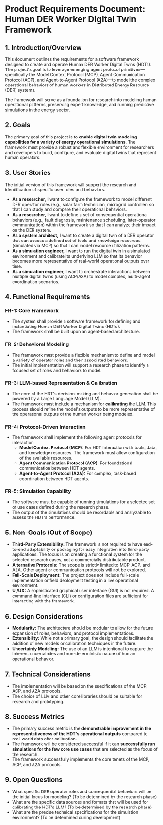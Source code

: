 # Product Requirements Document: Human DER Worker Digital Twin Framework

## 1. Introduction/Overview

This document outlines the requirements for a software framework designed to create and operate Human DER Worker Digital Twins (HDTs). The project's goal is to leverage emerging agent protocol primitives—specifically the Model Context Protocol (MCP), Agent Communication Protocol (ACP), and Agent-to-Agent Protocol (A2A)—to model the complex operational behaviors of human workers in Distributed Energy Resource (DER) systems.

The framework will serve as a foundation for research into modeling human operational patterns, preserving expert knowledge, and running predictive simulations in the energy sector.

## 2. Goals

The primary goal of this project is to **enable digital twin modeling capabilities for a variety of energy operational simulations**. The framework must provide a robust and flexible environment for researchers and developers to build, configure, and evaluate digital twins that represent human operators.

## 3. User Stories

The initial version of this framework will support the research and identification of specific user roles and behaviors.

*   **As a researcher,** I want to configure the framework to model different DER operator roles (e.g., solar farm technician, microgrid controller) so that I can study and compare their operational behaviors.
*   **As a researcher,** I want to define a set of consequential operational behaviors (e.g., fault diagnosis, maintenance scheduling, inter-operator communication) within the framework so that I can analyze their impact on the DER system.
*   **As a system architect,** I want to create a digital twin of a DER operator that can access a defined set of tools and knowledge resources (simulated via MCP) so that I can model resource utilization patterns.
*   **As a simulation engineer,** I want to run the digital twin in a simulated environment and calibrate its underlying LLM so that its behavior becomes more representative of real-world operational outputs over time.
*   **As a simulation engineer,** I want to orchestrate interactions between multiple digital twins (using ACP/A2A) to model complex, multi-agent coordination scenarios.

## 4. Functional Requirements

### FR-1: Core Framework
- The system shall provide a software framework for defining and instantiating Human DER Worker Digital Twins (HDTs).
- The framework shall be built upon an agent-based architecture.

### FR-2: Behavioral Modeling
- The framework must provide a flexible mechanism to define and model a variety of operator roles and their associated behaviors.
- The initial implementation will support a research phase to identify a focused set of roles and behaviors to model.

### FR-3: LLM-based Representation & Calibration
- The core of the HDT's decision-making and behavior generation shall be powered by a Large Language Model (LLM).
- The framework must include a mechanism for **calibrating** the LLM. This process should refine the model's outputs to be more representative of the operational outputs of the human worker being modeled.

### FR-4: Protocol-Driven Interaction
- The framework shall implement the following agent protocols for interaction:
    - **Model Context Protocol (MCP):** For HDT interaction with tools, data, and knowledge resources. The framework must allow configuration of the available resources.
    - **Agent Communication Protocol (ACP):** For foundational communication between HDT agents.
    - **Agent-to-Agent Protocol (A2A):** For complex, task-based coordination between HDT agents.

### FR-5: Simulation Capability
- The software must be capable of running simulations for a selected set of use cases defined during the research phase.
- The output of the simulations should be recordable and analyzable to assess the HDT's performance.

## 5. Non-Goals (Out of Scope)

-   **Third-Party Extensibility:** The framework is not required to have end-to-end adaptability or packaging for easy integration into third-party applications. The focus is on creating a functional system for the selected research cases, not a commercially distributable product.
-   **Alternative Protocols:** The scope is strictly limited to MCP, ACP, and A2A. Other agent or communication protocols will not be explored.
-   **Full-Scale Deployment:** The project does not include full-scale implementation or field deployment testing in a live operational environment.
-   **UI/UX:** A sophisticated graphical user interface (GUI) is not required. A command-line interface (CLI) or configuration files are sufficient for interacting with the framework.

## 6. Design Considerations

-   **Modularity:** The architecture should be modular to allow for the future expansion of roles, behaviors, and protocol implementations.
-   **Extensibility:** While not a primary goal, the design should facilitate the addition of new models or calibration techniques in the future.
-   **Uncertainty Modeling:** The use of an LLM is intentional to capture the inherent uncertainties and non-deterministic nature of human operational behavior.

## 7. Technical Considerations

-   The implementation will be based on the specifications of the MCP, ACP, and A2A protocols.
-   The choice of LLM and other core libraries should be suitable for research and prototyping.

## 8. Success Metrics

-   The primary success metric is the **demonstrable improvement in the representativeness of the HDT's operational outputs** compared to real-world data after calibration.
-   The framework will be considered successful if it can **successfully run simulations for the few core use cases** that are selected as the focus of the research.
-   The framework successfully implements the core tenets of the MCP, ACP, and A2A protocols.

## 9. Open Questions

-   What specific DER operator roles and consequential behaviors will be the initial focus for modeling? (To be determined by the research phase)
-   What are the specific data sources and formats that will be used for calibrating the HDT's LLM? (To be determined by the research phase)
-   What are the precise technical specifications for the simulation environment? (To be determined during development) 